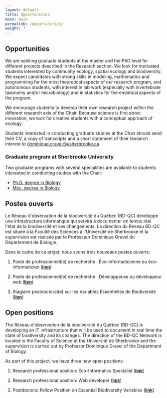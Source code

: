```yaml
---
layout: default
title: Opportunities
menu: main
permalink: /opportunities/
weight: 7
---
```


## Opportunities

We are seeking graduate students at the master and the PhD level for different projects described in the Research section. We look for motivated students interested by community ecology, spatial ecology and biodiversity. We expect candidates with strong skills in modeling, mathematics and programming for the most theoretical aspects of our research program, and autonomous students, with interest in lab work (especially with invertebrate taxonomy and/or microbiology) and in statistics for the empirical aspects of the program.

We encourage students to develop their own research project within the different research axis of the Chair. Because science is first about innovation, we look for creative students with a conceptual approach of ecology.

Students interested in conducting graduate studies at the Chair should send their CV, a copy of transcripts and a short statement of their research interest to <a href="mailto:dominique.gravel@usherbrooke.ca">dominique.gravel@usherbrooke.ca</a>

### Graduate program at Sherbrooke University

Two graduate programs with several specialities are available to students interested in conducting studies with the Chair:

- [Ph.D. degree in Biology](http://www.usherbrooke.ca/programmes/sec/sciences-de-la-vie/troisieme-cycle/doctorats/doctorat-en-biologie/)
- [Msc. degree in Biology](http://www.usherbrooke.ca/programmes/sec/sciences-de-la-vie/deuxieme-cycle/maitrises/maitrise-en-biologie/)


## Postes ouverts

Le Réseau d'observation de la biodiversité du Québec (BD-QC) développe une infrastructure informatique qui servira à documenter en temps réel l'état de la biodiversité et ses changements. La direction du Réseau BD-QC est située à la Faculté des Sciences à l'Université de Sherbrooke et la supervision est réalisée par le Professeur Dominique Gravel du Département de Biologie.

Dans le cadre de ce projet, nous avons trois nouveaux postes ouverts:

1. Poste de professionnel(le) de recherche : Éco-informaticienne ou éco-informaticien ([**lien**](assets/pdf/openPositions/eco-info_BD-QC_122020.pdf))

2. Poste de professionnel(le) de recherche : Développeuse ou développeur web ([**lien**](assets/pdf/openPositions/dev_web_BD-QC_122020.pdf))

3. Stagiaire postdoctoral(e) sur les Variables Essentielles de Biodiversité ([**lien**](assets/pdf/openPositions/PDF_BD-QC_122020.pdf))


## Open positions

The Réseau d'observation de la biodiversité du Québec (BD-QC) is developing an IT infrastructure that will be used to document in real time the state of biodiversity and its changes. The direction of the BD-QC Network is located in the Faculty of Science at the Université de Sherbrooke and the supervision is carried out by Professor Dominique Gravel of the Department of Biology.

As part of this project, we have three new open positions:

1. Research professional position: Eco-Informatics Specialist ([**link**](assets/pdf/openPositions/eco-info_BD-QC_122020.pdf))

2. Research professional position: Web developer ([**link**](assets/pdf/openPositions/dev_web_BD-QC_122020.pdf))

3. Postdoctoral Fellow Position on Essential Biodiversity Variables ([**link**](assets/pdf/openPositions/PDF_BD-QC_122020.pdf))

